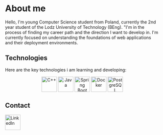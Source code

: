 # About me

Hello, I'm young Computer Science student from Poland, currently the 2nd year student of the Lodz University of Technology (BEng).
"I'm in the process of finding my career path and the direction I want to develop in.
I'm currently focused on understanding the foundations of web applications and their deployment environments.

## Technologies

Here are the key technologies i am learning and developing:

<p align="center">
  <img href="https://en.cppreference.com/w/"
    src="https://cdn.jsdelivr.net/gh/devicons/devicon/icons/cplusplus/cplusplus-original.svg" alt="C++" width="50" height="50"/>
  <img href="https://www.java.com/pl/"
    src="https://cdn.jsdelivr.net/gh/devicons/devicon/icons/java/java-original.svg" alt="Java" width="50" height="50"/>
  <img href="https://spring.io"
    src="https://cdn.jsdelivr.net/gh/devicons/devicon/icons/spring/spring-original.svg" alt="Spring Boot" width="50" height="50"/>
  <img href="https://www.docker.com"
    src="https://cdn.jsdelivr.net/gh/devicons/devicon/icons/docker/docker-original.svg" alt="Docker" width="50" height="50"/>
  <img href="https://www.postgresql.org"
    src="https://cdn.jsdelivr.net/gh/devicons/devicon/icons/postgresql/postgresql-original.svg" alt="PostgreSQL" width="50" height="50"/>
</p>


## Contact
<a href="https://www.linkedin.com/in/kacper-maziarz-11aa372a5/" target="_blank">
    <img src="https://cdn.jsdelivr.net/gh/devicons/devicon/icons/linkedin/linkedin-original.svg" alt="LinkedIn" width="50" height="50"/>
  </a>
